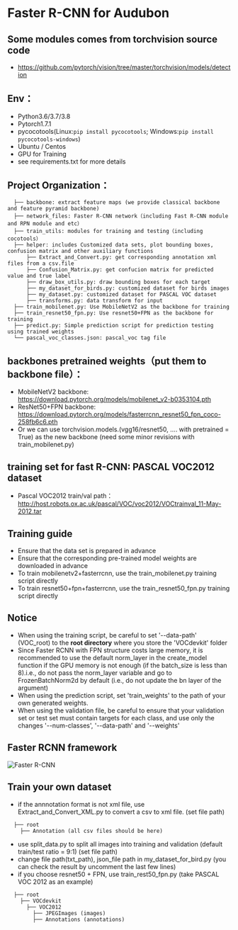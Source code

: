# Faster R-CNN for Audubon

## Some modules comes from torchvision source code
* https://github.com/pytorch/vision/tree/master/torchvision/models/detection

## Env：
* Python3.6/3.7/3.8
* Pytorch1.7.1
* pycocotools(Linux:```pip install pycocotools```; Windows:```pip install pycocotools-windows```)
* Ubuntu / Centos
* GPU for Training
* see requirements.txt for more details

## Project Organization：
```
  ├── backbone: extract feature maps (we provide classical backbone and feature pyramid backbone)
  ├── network_files: Faster R-CNN network（including Fast R-CNN module and RPN module and etc）
  ├── train_utils: modules for training and testing（including cocotools）
  ├── helper: includes Customized data sets, plot bounding boxes, confusion matrix and other auxiliary functions
      ├── Extract_and_Convert.py: get corresponding annotation xml files from a csv.file
      ├── Confusion_Matrix.py: get confucion matrix for predicted value and true label
      ├── draw_box_utils.py: draw bounding boxes for each target
      ├── my_dataset_for_birds.py: customized dataset for birds images
      ├── my_dataset.py: customized dataset for PASCAL VOC dataset
      ├── transforms.py: data transform for input
  ├── train_mobilenet.py: Use MobileNetV2 as the backbone for training
  ├── train_resnet50_fpn.py: Use resnet50+FPN as the backbone for training
  ├── predict.py: Simple prediction script for prediction testing using trained weights
  └── pascal_voc_classes.json: pascal_voc tag file
```

## backbones pretrained weights（put them to backbone file）：
* MobileNetV2 backbone: https://download.pytorch.org/models/mobilenet_v2-b0353104.pth
* ResNet50+FPN backbone: https://download.pytorch.org/models/fasterrcnn_resnet50_fpn_coco-258fb6c6.pth
* Or we can use torchvision.models.(vgg16/resnet50, .... with pretrained = True) as the new backbone (need some minor revisions with train_mobilenet.py)
 
## training set for fast R-CNN: PASCAL VOC2012 dataset
* Pascal VOC2012 train/val path：http://host.robots.ox.ac.uk/pascal/VOC/voc2012/VOCtrainval_11-May-2012.tar

## Training guide
* Ensure that the data set is prepared in advance
* Ensure that the corresponding pre-trained model weights are downloaded in advance
* To train mobilenetv2+fasterrcnn, use the train_mobilenet.py training script directly
* To train resnet50+fpn+fasterrcnn, use the train_resnet50_fpn.py training script directly

## Notice
* When using the training script, be careful to set '--data-path' (VOC_root) to the **root directory** where you store the 'VOCdevkit' folder
* Since Faster RCNN with FPN structure costs large memory, it is recommended to use the default norm_layer in the create_model function if the GPU memory is not enough (if the batch_size is less than 8).i.e., do not pass the norm_layer variable and go to FrozenBatchNorm2d by default (i.e., do not update the bn layer of the argument)
* When using the prediction script, set 'train_weights' to the path of your own generated weights.
* When using the validation file, be careful to ensure that your validation set or test set must contain targets for each class, and use only the changes '--num-classes', '--data-path' and '--weights'

## Faster RCNN framework
![Faster R-CNN](fasterRCNN.png) 

## Train your own dataset
* if the annnotation format is not xml file, use Extract_and_Convert_XML.py to convert a csv to xml file. (set file path)
```
  ├── root
    ├── Annotation (all csv files should be here)
```
    
* use split_data.py to split all images into training and validation (default train/test ratio = 9:1) (set file path)
* change file path(txt_path), json_file path in my_dataset_for_bird.py (you can check the result by uncomment the last few lines)
* if you choose resnet50 + FPN, use train_rest50_fpn.py (take PASCAL VOC 2012 as an example)
```
  ├── root
    ├── VOCdevkit
      ├── VOC2012
        ├── JPEGImages (images)
        ├── Annotations (annotations)
```
